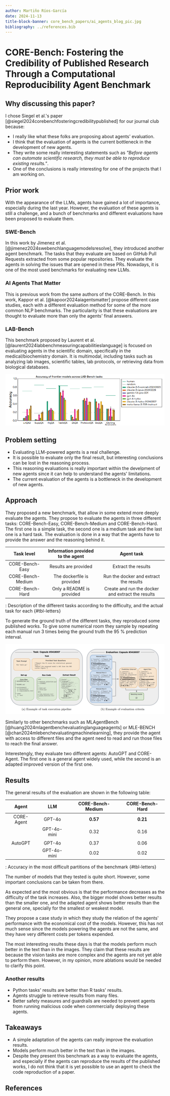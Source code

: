 ```yaml
---
author: Martiño Ríos-García
date: 2024-11-13
title-block-banner: core_bench_papers/ai_agents_blog_pic.jpg 
bibliography: ../references.bib
---
```


# CORE-Bench: Fostering the Credibility of Published Research Through a Computational Reproducibility Agent Benchmark

## Why discussing this paper?

I chose Siegel et al.'s paper [@siegel2024corebenchfosteringcredibilitypublished] for our journal club because:

- I really like what these folks are proposing about agents' evaluation.
- I think that the evaluation of agents is the current bottleneck in the development of new agents.
- They write some really interesting statements such as *"Before agents can automate scientific research, they must be able to reproduce existing results."*.
- One of the conclusions is really interesting for one of the projects that I am working on.

## Prior work

With the appearance of the LLMs, agents have gained a lot of importance, especially during the last year. However, the evaluation of these agents is still a challenge, and a bunch of benchmarks and different evaluations have been proposed to evaluate them.

### SWE-Bench

In this work by Jimenez et al. [@jimenez2024swebenchlanguagemodelsresolve], they introduced another agent benchmark. The tasks that they evaluate are based on GitHub Pull Requests extracted from some popular repositories. They evaluate the agents in solving the issues that are opened in these PRs. Nowadays, it is one of the most used benchmarks for evaluating new LLMs.

### AI Agents That Matter

This is previous work from the same authors of the CORE-Bench. In this work, Kappor et al. [@kapoor2024aiagentsmatter] propose different case studies, each with a different evaluation method for some of the more common NLP benchmarks. The particularity is that these evaluations are thought to evaluate more than only the agents' final answers.

### LAB-Bench

This benchmark proposed by Laurent et al. [@laurent2024labbenchmeasuringcapabilitieslanguage] is focused on evaluating agents in the scientific domain, specifically in the medical/biochemistry domain. It is multimodal, including tasks such as analyzing lab images, scientific tables, lab protocols, or retrieving data from biological databases.

![Figure taken from Laurent et al. paper [@laurent2024labbenchmeasuringcapabilitieslanguage] illustrating the results of the different leading LLMs in LAB-Bench.](core_bench_papers/core_bench_2.png)

## Problem setting

- Evaluating LLM-powered agents is a real challenge.
- It is possible to evaluate only the final result, but interesting conclusions can be lost in the reasoning process.
- This reasoning evaluations is really important within the develpment of new agents since it can help to understand the agents' limitations.
- The current evaluation of the agents is a bottleneck in the development of new agents.

## Approach

They proposed a new benchmark, that allow in some extend more deeply evaluate the agents. They propose to evaluate the agents in three different tasks: CORE-Bench-Easy, CORE-Bench-Medium and CORE-Bench-Hard. The first one is a simple task, the second one is a medium task and the last one is a hard task. The evaluation is done in a way that the agents have to provide the answer and the reasoning behind it.

| Task level | Information provided to the agent | Agent task |
| :--------: | :-------------------------------: | :--------: |
|CORE-Bench-Easy| Results are provided | Extract the results |
|CORE-Bench-Medium| The dockerfile is provided | Run the docker and extract the results |
|CORE-Bench-Hard| Only a README is provided | Create and run the docker and extract the results |

: Description of the different tasks according to the difficulty, and the actual task for each {#tbl-letters}

To generate the ground truth of the different tasks, they reproduced some published works. To give some numerical room they sample by repeating each manual run 3 times being the ground truth the 95 % prediction interval.

![Figure taken from by Siegel et al. paper [@siegel2024corebenchfosteringcredibilitypublished]. In the Figure *(a)* it is detailed an example for a medium-level task. The figure *(b)* ilustrates how the evaluation is performed.](core_bench_papers/core_bench_3.png)

Similarly to other benchmarks such as MLAgentBench [@huang2024mlagentbenchevaluatinglanguageagents] or MLE-BENCH [@chan2024mlebenchevaluatingmachinelearning], they provide the agent with access to different files and the agent need to read and run those files to reach the final answer.

Interestengly, they evaluate two different agents: AutoGPT and CORE-Agent. The first one is a general agent widely used, while the second is an adapted improved version of the first one.

## Results

The general results of the evaluation are shown in the following table:

| Agent      | LLM         | CORE-Bench-Medium | CORE-Bench-Hard |
| :---:      | :--:        | :---------------: | :-------------: |
| CORE-Agent | GPT-4o      | **0.57**          | **0.21**        |
|            | GPT-4o-mini | 0.32              | 0.16            |
|            |             |                   |                 |
| AutoGPT    | GPT-4o      | 0.37              | 0.06            |
|            | GPT-4o-mini | 0.02              | 0.02            |

: Accuracy in the most difficult partitions of the benchmark {#tbl-letters}

The number of models that they tested is quite short. However, some important conclusions can be taken from there.

As expected and the most obvious is that the performance decreases as the difficulty of the task increases. Also, the bigger model shows better results than the smaller one, and the adapted agent shows better results than the general one, specially for the smallest or weakest model.

They propose a case study in which they study the relation of the agents' performance with the economical cost of the models. However, this has not much sense since the models powering the agents are not the same, and they have very different costs per tokens expended.

The most interesting results these days is that the models perform much better in the text than in the images. They claim that these results are because the vision tasks are more complex and the agents are not yet able to perform them. However, in my opinion, more ablations would be needed to clarify this point.

### Another results

- Python tasks' results are better than R tasks' results.
- Agents struggle to retrieve results from many files.
- Better safety measures and guardrails are needed to prevent agents from running malicious code when commercially deploying these agents.

## Takeaways

- A simple adaptation of the agents can really improve the evaluation results.
- Models perform much better in the text than in the images.
- Despite they present this benchmark as a way to evaluate the agents, and especially if the agents can reproduce the results of the published works, I do not think that it is yet possible to use an agent to check the code reproduction of a paper.

## References

